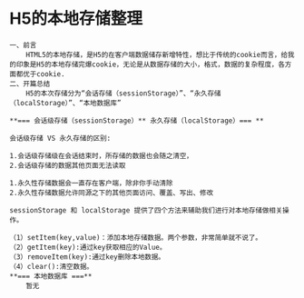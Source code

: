 # H5的本地存储整理
	一、前言
		HTML5的本地存储，是H5的在客户端数据储存新增特性，想比于传统的cookie而言，给我的印象是H5的本地存储完爆cookie，无论是从数据存储的大小，格式，数据的复杂程度，各方面都优于cookie.
	二、开篇总结
		H5的本次存储分为“会话存储（sessionStorage）”、“永久存储（localStorage）”、“本地数据库”

	**=== 会话级存储（sessionStorage）** 永久存储（localStorage）=== **
	
	会话级存储 VS 永久存储的区别:
	
	1.会话级存储级在会话结束时，所存储的数据也会随之清空，
	2.会话级存储的数据其他页面无法读取

	1.永久性存储数据会一直存在客户端，除非你手动清除
	2.永久性存储数据允许同源之下的其他页面访问、覆盖、写出、修改

	sessionStorage 和 localStorage 提供了四个方法来辅助我们进行对本地存储做相关操作。

	（1）setItem(key,value)：添加本地存储数据。两个参数，非常简单就不说了。
	（2）getItem(key):通过key获取相应的Value。
	（3）removeItem(key):通过key删除本地数据。
	（4）clear():清空数据。
	**=== 本地数据库 ===**
		暂无
